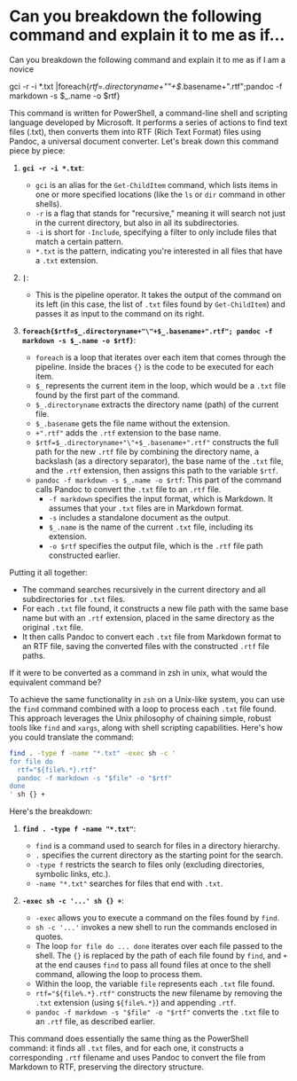 # Can you breakdown the following command and explain it to me as if…

Can you breakdown the following command and explain it to me as if I am a novice

gci -r -i *.txt |foreach{$rtf=$_.directoryname+"\"+$_.basename+".rtf";pandoc -f markdown -s $_.name -o $rtf}

This command is written for PowerShell, a command-line shell and scripting language developed by Microsoft. It performs a series of actions to find text files (.txt), then converts them into RTF (Rich Text Format) files using Pandoc, a universal document converter. Let's break down this command piece by piece:

1. **`gci -r -i *.txt`**: 
   - `gci` is an alias for the `Get-ChildItem` command, which lists items in one or more specified locations (like the `ls` or `dir` command in other shells). 
   - `-r` is a flag that stands for "recursive," meaning it will search not just in the current directory, but also in all its subdirectories.
   - `-i` is short for `-Include`, specifying a filter to only include files that match a certain pattern.
   - `*.txt` is the pattern, indicating you're interested in all files that have a `.txt` extension.

2. **`|`**: 
   - This is the pipeline operator. It takes the output of the command on its left (in this case, the list of `.txt` files found by `Get-ChildItem`) and passes it as input to the command on its right.

3. **`foreach{$rtf=$_.directoryname+"\"+$_.basename+".rtf"; pandoc -f markdown -s $_.name -o $rtf}`**: 
   - `foreach` is a loop that iterates over each item that comes through the pipeline. Inside the braces `{}` is the code to be executed for each item.
   - `$_` represents the current item in the loop, which would be a `.txt` file found by the first part of the command.
   - `$_.directoryname` extracts the directory name (path) of the current file.
   - `$_.basename` gets the file name without the extension.
   - `+".rtf"` adds the `.rtf` extension to the base name.
   - `$rtf=$_.directoryname+"\"+$_.basename+".rtf"` constructs the full path for the new `.rtf` file by combining the directory name, a backslash (as a directory separator), the base name of the `.txt` file, and the `.rtf` extension, then assigns this path to the variable `$rtf`.
   - `pandoc -f markdown -s $_.name -o $rtf`: This part of the command calls Pandoc to convert the `.txt` file to an `.rtf` file.
     - `-f markdown` specifies the input format, which is Markdown. It assumes that your `.txt` files are in Markdown format.
     - `-s` includes a standalone document as the output.
     - `$_.name` is the name of the current `.txt` file, including its extension.
     - `-o $rtf` specifies the output file, which is the `.rtf` file path constructed earlier.

Putting it all together:
- The command searches recursively in the current directory and all subdirectories for `.txt` files.
- For each `.txt` file found, it constructs a new file path with the same base name but with an `.rtf` extension, placed in the same directory as the original `.txt` file.
- It then calls Pandoc to convert each `.txt` file from Markdown format to an RTF file, saving the converted files with the constructed `.rtf` file paths.

If it were to be converted as a command in zsh in unix, what would the equivalent command be?

To achieve the same functionality in `zsh` on a Unix-like system, you can use the `find` command combined with a loop to process each `.txt` file found. This approach leverages the Unix philosophy of chaining simple, robust tools like `find` and `xargs`, along with shell scripting capabilities. Here's how you could translate the command:

```zsh
find . -type f -name "*.txt" -exec sh -c '
for file do
  rtf="${file%.*}.rtf"
  pandoc -f markdown -s "$file" -o "$rtf"
done
' sh {} +
```

Here's the breakdown:

1. **`find . -type f -name "*.txt"`**: 
   - `find` is a command used to search for files in a directory hierarchy.
   - `.` specifies the current directory as the starting point for the search.
   - `-type f` restricts the search to files only (excluding directories, symbolic links, etc.).
   - `-name "*.txt"` searches for files that end with `.txt`.

2. **`-exec sh -c '...' sh {} +`**: 
   - `-exec` allows you to execute a command on the files found by `find`.
   - `sh -c '...'` invokes a new shell to run the commands enclosed in quotes.
   - The loop `for file do ... done` iterates over each file passed to the shell. The `{}` is replaced by the path of each file found by `find`, and `+` at the end causes `find` to pass all found files at once to the shell command, allowing the loop to process them.
   - Within the loop, the variable `file` represents each `.txt` file found.
   - `rtf="${file%.*}.rtf"` constructs the new filename by removing the `.txt` extension (using `${file%.*}`) and appending `.rtf`.
   - `pandoc -f markdown -s "$file" -o "$rtf"` converts the `.txt` file to an `.rtf` file, as described earlier.

This command does essentially the same thing as the PowerShell command: it finds all `.txt` files, and for each one, it constructs a corresponding `.rtf` filename and uses Pandoc to convert the file from Markdown to RTF, preserving the directory structure.

